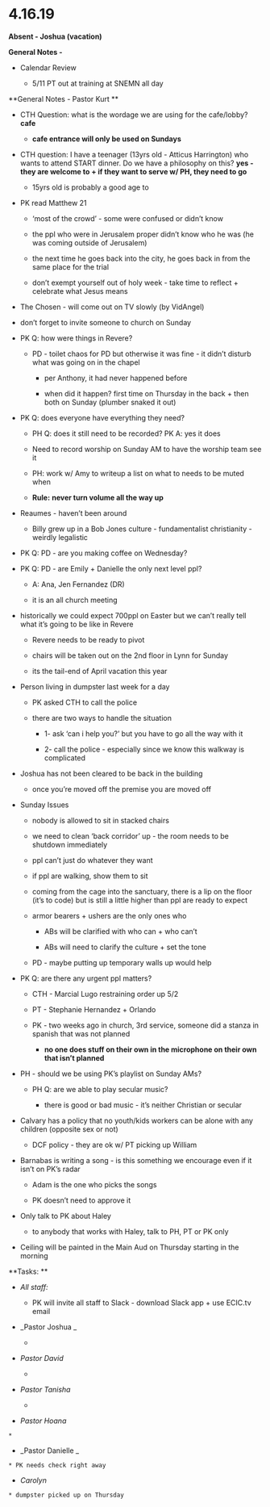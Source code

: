 #  **4.16.19**

**Absent -  Joshua (vacation)**

**General Notes -**

  

  * Calendar Review

    * 5/11 PT out at training at SNEMN all day

  

**General Notes - Pastor Kurt  **

  * CTH Question: what is the wordage we are using for the cafe/lobby? **cafe**

    * **cafe entrance will only be used on Sundays**

  * CTH question: I have a teenager (13yrs old - Atticus Harrington) who wants to attend START dinner. Do we have a philosophy on this? **yes - they are welcome to + if they want to serve w/ PH, they need to go**

    * 15yrs old is probably a good age to 

  * PK read Matthew 21

    * ‘most of the crowd’ - some were confused or didn’t know

    * the ppl who were in Jerusalem proper didn’t know who he was (he was coming outside of Jerusalem)

    * the next time he goes back into the city, he goes back in from the same place for the trial

    * don’t exempt yourself out of holy week - take time to reflect + celebrate what Jesus means

  * The Chosen - will come out on TV slowly (by VidAngel)

  * don’t forget to invite someone to church on Sunday

  * PK Q: how were things in Revere?

    * PD - toilet chaos for PD but otherwise it was fine - it didn’t disturb what was going on in the chapel

      * per Anthony, it had never happened before

      * when did it happen? first time on Thursday in the back + then both on Sunday (plumber snaked it out)

  * PK Q: does everyone have everything they need?

    * PH Q: does it still need to be recorded? PK A: yes it does

    * Need to record worship on Sunday AM to have the worship team see it

    * PH: work w/ Amy to writeup a list on what to needs to be muted when

    * **Rule:** **never turn volume all the way up**

  * Reaumes - haven’t been around 

    * Billy grew up in a Bob Jones culture - fundamentalist christianity - weirdly legalistic

  * PK Q: PD - are you making coffee on Wednesday? 

  * PK Q: PD - are Emily + Danielle the only next level ppl?

    * A: Ana, Jen Fernandez (DR)

    * it is an all church meeting

  * historically we could expect 700ppl on Easter but we can’t really tell what it’s going to be like in Revere

    * Revere needs to be ready to pivot

    * chairs will be taken out on the 2nd floor in Lynn for Sunday

    * its the tail-end of April vacation this year

  * Person living in dumpster last week for a day

    * PK asked CTH to call the police

    * there are two ways to handle the situation

      * 1- ask ‘can i help you?’ but you have to go all the way with it

      * 2- call the police - especially since we know this walkway is complicated

  * Joshua has not been cleared to be back in the building

    * once you’re moved off the premise you are moved off

  * Sunday Issues

    * nobody is allowed to sit in stacked chairs

    * we need to clean ‘back corridor’ up - the room needs to be shutdown immediately

    * ppl can’t just do whatever they want

    * if ppl are walking, show them to sit

    * coming from the cage into the sanctuary, there is a lip on the floor (it’s to code) but is still a little higher than ppl are ready to expect

    * armor bearers + ushers are the only ones who 

      * ABs will be clarified with who can + who can’t 

      * ABs will need to clarify the culture + set the tone

    * PD - maybe putting up temporary walls up would help

  * PK Q: are there any urgent ppl matters? 

    * CTH - Marcial Lugo restraining order up 5/2

    * PT - Stephanie Hernandez + Orlando

    * PK - two weeks ago in church, 3rd service, someone did a stanza in spanish that was not planned

      * **no one does stuff on their own in the microphone on their own that isn’t planned**

  * PH - should we be using PK’s playlist on Sunday AMs?

    * PH Q: are we able to play secular music?

      * there is good or bad music - it’s neither Christian or secular

  * Calvary has a policy that no youth/kids workers can be alone with any children (opposite sex or not)

    * DCF policy - they are ok w/ PT picking up William

  * Barnabas is writing a song - is this something we encourage even if it isn’t on PK’s radar

    * Adam is the one who picks the songs

    * PK doesn’t need to approve it

  * Only talk to PK about Haley

    * to anybody that works with Haley, talk to PH, PT or PK only

  * Ceiling will be painted in the Main Aud on Thursday starting in the morning

  

**Tasks:  **

  * _All staff:_

    * PK will invite all staff to Slack - download Slack app + use ECIC.tv email 

  * _Pastor  Joshua _

    *   

  * _Pastor  David_

    *  

  * _Pastor Tanisha_

    *   

  *  _Pastor Hoana_

    *   

  *  _Pastor  Danielle _

    * PK needs check right away

  *  _Carolyn_

    * dumpster picked up on Thursday

  

